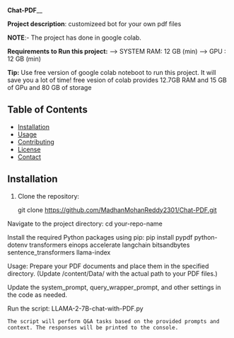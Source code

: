 **Chat-PDF**__

**Project description**: customizeed bot for your own pdf files

**NOTE**:- The project has done in google colab.

**Requirements to Run this project:**
    --> SYSTEM RAM: 12 GB (min)
    --> GPU       : 12 GB (min)

**Tip:**
    Use free version of google colab noteboot to run this project.
    It will save you a lot of time!
    free vesion of colab provides 12.7GB RAM and 15 GB of GPu and 80 GB of storage

## Table of Contents
- [Installation](#installation)
- [Usage](#usage)
- [Contributing](#contributing)
- [License](#license)
- [Contact](#contact)

## Installation

1. Clone the repository:

   git clone https://github.com/MadhanMohanReddy2301/Chat-PDF.git

Navigate to the project directory:
    cd your-repo-name

Install the required Python packages using pip:
    pip install pypdf python-dotenv transformers einops accelerate langchain bitsandbytes sentence_transformers llama-index

Usage:
    Prepare your PDF documents and place them in the specified directory. (Update /content/Data/ with the actual path to your PDF files.)

Update the system_prompt, query_wrapper_prompt, and other settings in the code as needed.

Run the script:
    LLAMA-2-7B-chat-with-PDF.py

    The script will perform Q&A tasks based on the provided prompts and context. The responses will be printed to the console.



